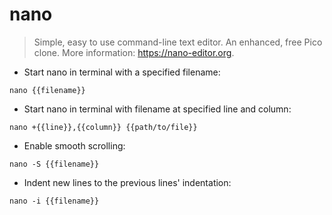 # nano

> Simple, easy to use command-line text editor. An enhanced, free Pico clone.
> More information: <https://nano-editor.org>.

- Start nano in terminal with a specified filename:

`nano {{filename}}`

- Start nano in terminal with filename at specified line and column:

`nano +{{line}},{{column}} {{path/to/file}}`

- Enable smooth scrolling:

`nano -S {{filename}}`

- Indent new lines to the previous lines' indentation:

`nano -i {{filename}}`
